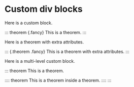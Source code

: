 
# Custom div blocks

Here is a custom block.

::: theorem {.fancy}
This is a theorem.
:::

Here is a theorem with extra attributes.

::: {.theorem .fancy}
This is a theorem with extra attributes.
:::

Here is a multi-level custom block.

::: theorem
This is a theorem.

:::: theorem
This is a theorem inside a theorem.
::::
:::
